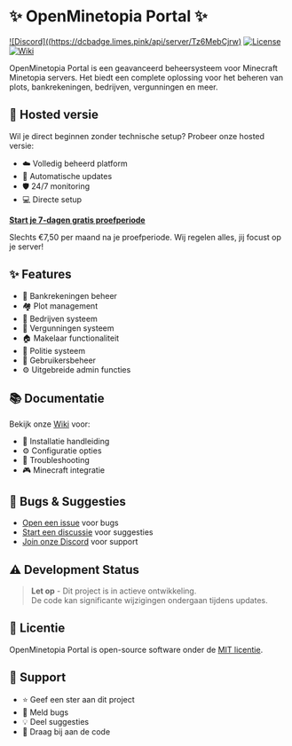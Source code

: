 # ✨ OpenMinetopia Portal ✨

[![Discord]((https://dcbadge.limes.pink/api/server/Tz6MebCjrw)](https://discord.gg/openminetopia) 
[![License](https://img.shields.io/badge/license-MIT-blue.svg)](LICENSE)
[![Wiki](https://img.shields.io/badge/docs-wiki-blue.svg)](https://github.com/OpenMinetopia/portal/wiki)

OpenMinetopia Portal is een geavanceerd beheersysteem voor Minecraft Minetopia servers. Het biedt een complete oplossing voor het beheren van plots, bankrekeningen, bedrijven, vergunningen en meer.

## 🚀 Hosted versie

Wil je direct beginnen zonder technische setup? Probeer onze hosted versie:
- ☁️ Volledig beheerd platform
- 🔄 Automatische updates
- 🛡️ 24/7 monitoring
- 💻 Directe setup

**[Start je 7-dagen gratis proefperiode](https://openminetopia.nl/)**

Slechts €7,50 per maand na je proefperiode. Wij regelen alles, jij focust op je server!

## ✨ Features

- 🏦 Bankrekeningen beheer
- 🏘️ Plot management
- 🏢 Bedrijven systeem
- 📜 Vergunningen systeem
- 🏠 Makelaar functionaliteit
- 👮 Politie systeem
- 👥 Gebruikersbeheer
- ⚙️ Uitgebreide admin functies

## 📚 Documentatie

Bekijk onze [Wiki](https://github.com/OpenMinetopia/portal/wiki) voor:
- 📝 Installatie handleiding
- ⚙️ Configuratie opties
- 🔧 Troubleshooting
- 🎮 Minecraft integratie

## 🐛 Bugs & Suggesties

- [Open een issue](https://github.com/OpenMinetopia/portal/issues) voor bugs
- [Start een discussie](https://github.com/OpenMinetopia/portal/discussions) voor suggesties
- [Join onze Discord](https://discord.gg/openminetopia) voor support

## ⚠️ Development Status

> **Let op** - Dit project is in actieve ontwikkeling.  
> De code kan significante wijzigingen ondergaan tijdens updates.

## 📄 Licentie

OpenMinetopia Portal is open-source software onder de [MIT licentie](LICENSE).

## 💖 Support

- ⭐ Geef een ster aan dit project
- 🐛 Meld bugs
- 💡 Deel suggesties
- 🤝 Draag bij aan de code

